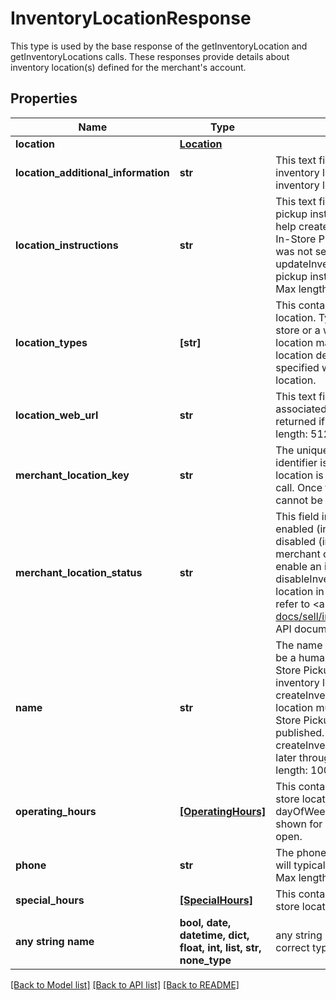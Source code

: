 # InventoryLocationResponse

This type is used by the base response of the getInventoryLocation and getInventoryLocations calls. These responses provide details about inventory location(s) defined for the merchant's account.

## Properties
Name | Type | Description | Notes
------------ | ------------- | ------------- | -------------
**location** | [**Location**](Location.md) |  | [optional] 
**location_additional_information** | **str** | This text field provides additional information about an inventory location. This field is returned if it is set for the inventory location. Max length: 256 | [optional] 
**location_instructions** | **str** | This text field is used by the merchant to provide special pickup instructions for the store location. This field can help create a pleasant and easy pickup experience for In-Store Pickup and Click and Collect orders. If this field was not set up through a createInventoryLocation or a updateInventoryLocation call, eBay will use the default pickup instructions contained in the merchant&#39;s profile. Max length: 1000 | [optional] 
**location_types** | **[str]** | This container defines the function of the inventory location. Typically, an inventory location will serve as a store or a warehouse, but in some cases, an inventory location may be both. The location type of an inventory location defaults to WAREHOUSE if a location type is not specified when a merchant creates an inventory location. | [optional] 
**location_web_url** | **str** | This text field shows the Website address (URL) associated with the inventory location. This field is returned if defined for the inventory location. Max length: 512 | [optional] 
**merchant_location_key** | **str** | The unique identifier of the inventory location. This identifier is set up by the merchant when the inventory location is first created with the createInventoryLocation call. Once this value is set for an inventory location, it cannot be modified. Max length: 36 | [optional] 
**merchant_location_status** | **str** | This field indicates whether the inventory location is enabled (inventory can be loaded to location) or disabled (inventory can not be loaded to location). The merchant can use the enableInventoryLocation call to enable an inventory location in disabled status, or the disableInventoryLocation call to disable an inventory location in enabled status. For implementation help, refer to &lt;a href&#x3D;&#39;https://developer.ebay.com/api-docs/sell/inventory/types/api:StatusEnum&#39;&gt;eBay API documentation&lt;/a&gt; | [optional] 
**name** | **str** | The name of the inventory location. This name should be a human-friendly name as it will be displayed in In-Store Pickup and Click and Collect listings. For store inventory locations, this field is not required for the createInventoryLocation call, but a store inventory location must have a defined name value before an In-Store Pickup and Click and Collect enabled offer is published. So, if the seller omits this field in the createInventoryLocation call, it will have to be added later through a updateInventoryLocation call. Max length: 1000 | [optional] 
**operating_hours** | [**[OperatingHours]**](OperatingHours.md) | This container shows the regular operating hours for a store location during the days of the week. A dayOfWeekEnum field and an intervals container is shown for each day of the week that the store location is open. | [optional] 
**phone** | **str** | The phone number for an inventory location. This field will typically only be set and returned for store locations. Max length: 36 | [optional] 
**special_hours** | [**[SpecialHours]**](SpecialHours.md) | This container shows the special operating hours for a store location on a specific date or dates. | [optional] 
**any string name** | **bool, date, datetime, dict, float, int, list, str, none_type** | any string name can be used but the value must be the correct type | [optional]

[[Back to Model list]](../README.md#documentation-for-models) [[Back to API list]](../README.md#documentation-for-api-endpoints) [[Back to README]](../README.md)


